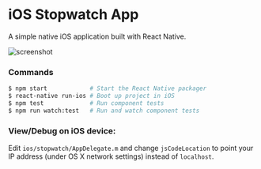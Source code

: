 # iOS Stopwatch App

A simple native iOS application built with React Native.

![screenshot](https://raw.githubusercontent.com/slwen/stopwatch/master/screenshot.jpg)

### Commands

```sh
$ npm start            # Start the React Native packager
$ react-native run-ios # Boot up project in iOS
$ npm test             # Run component tests
$ npm run watch:test   # Run and watch component tests
```

### View/Debug on iOS device:

Edit `ios/stopwatch/AppDelegate.m` and change `jsCodeLocation` to point your IP address (under OS X network settings) instead of `localhost`.
